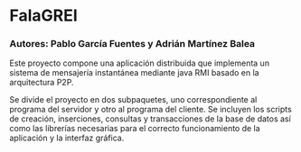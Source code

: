 # FalaGREI

### Autores: Pablo García Fuentes y Adrián Martínez Balea

Este proyecto compone una aplicación distribuida que implementa un 
sistema de mensajería instantánea mediante java RMI basado en la arquitectura P2P.

Se divide el proyecto en dos subpaquetes, uno correspondiente al programa del
servidor y otro al programa del cliente. Se incluyen los scripts de
creación, inserciones, consultas y transacciones de la base de datos así como las
librerías necesarias para el correcto funcionamiento de la aplicación y la interfaz
gráfica.
